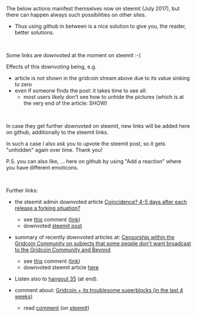 The below actions manifest themselves now on steemit (July 2017), but there can happen always such possibilities on other sites.
* Thus using github in between is a nice solution to give you, the reader, better solutions.

<br>

Some links are downvoted at the moment on steemit :-(

Effects of this downvoting being, e.g.
* article is not shown in the gridcoin stream above due to its value sinking to zero
* even if someone finds the post: it takes time to see all:
  * most users likely don't see how to unhide the pictures (which is at the very end of the article: SHOW)

<br>

In case they get further downvoted on steemit, new links will be added here on github, additionally to the steemit links.

In such a case I also ask you to upvote the steemit post, so it gets "unhidden" again over time. Thank you!

P.S. you can also like, ... here on github by using "Add a reaction" where you have different emoticons.

<br>

Further links:
* the steemit admin downvoted article [Coincidence? 4-5 days after each release a forking situation?](https://aboutgridcoin.blogspot.de/2017/07/coincidence-4-5-days-after-each-release.html)
  * see [this](http://i.imgur.com/wlzUYLW.png) comment ([link](https://steemit.com/gridcoin/@erkan/coincidence-4-5-days-after-each-release-a-forking-situation#@guk/re-erkan-coincidence-4-5-days-after-each-release-a-forking-situation-20170723t014524044z))
  * downvoted [steemit post](https://steemit.com/gridcoin/@erkan/coincidence-4-5-days-after-each-release-a-forking-situation)

* summary of recently downvoted articles at: [Censorship within the Gridcoin Community on subjects that some people don't want broadcast to the Gridcoin Community and Beyond](https://aboutgridcoin.blogspot.de/2017/07/censorship-within-gridcoin-community-on.html)
  * see [this](http://i.imgur.com/NVWDmnQ.png) comment ([link](https://steemit.com/gridcoin/@erkan/censorship-within-the-gridcoin-community-on-subjects-that-some-people-don-t-want-broadcast-to-the-gridcoin-community-and-beyond#@m3rcos1ty/re-erkan-censorship-within-the-gridcoin-community-on-subjects-that-some-people-don-t-want-broadcast-to-the-gridcoin-community-and-beyond-20170721t102616967z))
  * downvoted steemit article [here](https://steemit.com/gridcoin/@erkan/censorship-within-the-gridcoin-community-on-subjects-that-some-people-don-t-want-broadcast-to-the-gridcoin-community-and-beyond)
  
* Listen also to [hangout 35](https://github.com/Erkan-Yilmaz/Gridcoin-hangout-minutes/blob/master/hangout_2017_07_22.MD) (at end). 

* comment about: [Gridcoin + its troublesome superblocks (in the last 4 weeks)](https://aboutgridcoin.blogspot.de/2017/07/gridcoin-its-troublesome-superblocks-in.html)
  * read [comment](http://i.imgur.com/juTv4m9.png) (on [steemit](https://steemit.com/gridcoin/@erkan/gridcoin-its-troublesome-superblocks-in-the-last-4-weeks#@frank0051/re-erkan-gridcoin-its-troublesome-superblocks-in-the-last-4-weeks-20170723t161946465z))
